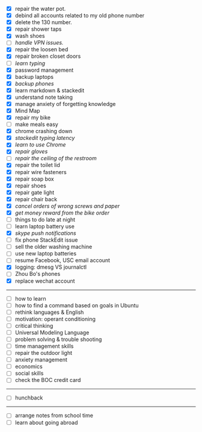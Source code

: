 - [x] repair the water pot.
- [x] debind all accounts related to my old phone number
- [x] delete the 130 number.
- [x] repair shower taps
- [x] wash shoes
- [ ] *handle VPN issues.*
- [x] repair the loosen bed
- [x] repair broken closet doors
- [ ] *learn typing*
- [x] password management
- [x] backup laptops
- [x] *backup phones*
- [x] learn markdown & stackedit
- [x] understand note taking
- [x] manage anxiety of forgetting knowledge
- [x] Mind Map
- [x] repair my bike
- [ ] make meals easy
- [x] chrome crashing down
- [x] *stackedit typing latency*
- [x] *learn to use Chrome*
- [x] *repair gloves*
- [ ] *repair the ceiling of the restroom*
- [x] repair the toilet lid
- [x] repair wire fasteners
- [x] repair soap box
- [x] repair shoes
- [x] repair gate light
- [x] repair chair back
- [x] *cancel orders of wrong screws and paper*
- [x] *get money reward from the bike order*
- [ ] things to do late at night 
- [ ] learn laptop battery use
- [x] *skype push notifications*
- [ ] fix phone StackEdit issue
- [ ] sell the older washing machine
- [ ] use new laptop batteries
- [ ] resume Facebook, USC email account
- [x] logging: dmesg VS journalctl
- [ ] Zhou Bo's phones
- [x] replace wechat account
___
- [ ] how to learn
- [ ] how to find a command based on goals in Ubuntu
- [ ] rethink languages & English
- [ ] motivation: operant conditioning
- [ ] critical thinking
- [ ] Universal Modeling Language
- [ ] problem solving & trouble shooting
- [ ] time management skills
- [ ] repair the outdoor light
- [ ] anxiety management
- [ ] economics
- [ ] social skills
- [ ] check the BOC credit card
---
- [ ] hunchback
---
- [ ] arrange notes from school time
- [ ] learn about going abroad
<!--stackedit_data:
eyJoaXN0b3J5IjpbNDAyNTc2OTIwXX0=
-->
